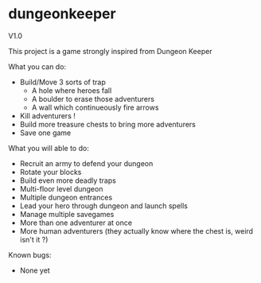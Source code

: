 dungeonkeeper
=============
V1.0

This project is a game strongly inspired from Dungeon Keeper

What you can do:
- Build/Move 3 sorts of trap
	* A hole where heroes fall
	* A boulder to erase those adventurers
	* A wall which continueously fire arrows
- Kill adventurers !
- Build more treasure chests to bring more adventurers
- Save one game

What you will able to do:
- Recruit an army to defend your dungeon
- Rotate your blocks
- Build even more deadly traps
- Multi-floor level dungeon
- Multiple dungeon entrances
- Lead your hero through dungeon and launch spells
- Manage multiple savegames
- More than one adventurer at once
- More human adventurers (they actually know where the chest is, weird isn't it ?)

Known bugs:
- None yet